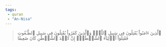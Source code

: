 ```yaml
---
tags: 
 - quran 
 - "An-Nisa"
---
```


> ٱلَّذِينَ ءَامَنُواْ يُقَٰتِلُونَ فِي سَبِيلِ ٱللَّهِۖ وَٱلَّذِينَ كَفَرُواْ يُقَٰتِلُونَ فِي سَبِيلِ ٱلطَّـٰغُوتِ فَقَٰتِلُوٓاْ أَوۡلِيَآءَ ٱلشَّيۡطَٰنِۖ إِنَّ كَيۡدَ ٱلشَّيۡطَٰنِ كَانَ ضَعِيفًا
